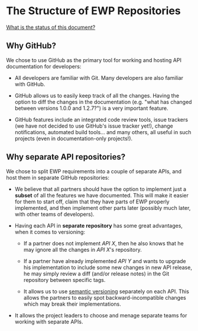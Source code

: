 The Structure of EWP Repositories
=================================

[What is the status of this document?](statuses.md)


Why GitHub?
-----------

We chose to use GitHub as the primary tool for working and hosting API
documentation for developers:

 * All developers are familiar with Git. Many developers are also familiar with
   GitHub.

 * GitHub allows us to easily keep track of all the changes. Having the option
   to diff the changes in the documentation (e.g. "what has changed between
   versions 1.0.0 and 1.2.7?") is a very important feature.

 * GitHub features include an integrated code review tools, issue trackers
   (we have not decided to use GitHub's issue tracker yet!), change
   notifications, automated build tools... and many others, all useful in such
   projects (even in documentation-only projects!).


Why separate API repositories?
------------------------------

We chose to split EWP requirements into a couple of separate APIs, and host
them in separate GitHub repositories:

 * We believe that all partners should have the option to implement just
   a **subset** of all the features we have documented. This will make it
   easier for them to start off, claim that they have parts of EWP properly
   implemented, and then implement other parts later (possibly much later, with
   other teams of developers).

 * Having each API in **separate repository** has some great advantages, when
   it comes to versioning:

   - If a partner does not implement *API X*, then he also knows that he may
     ignore all the changes in *API X*'s repository.

   - If a partner have already implemented *API Y* and wants to upgrade his
     implementation to include some new changes in new API release, he may
     simply review a diff (and/or release notes) in the Git repository between
     specific tags.

   - It allows us to use [semantic versioning](http://semver.org/) separately
     on each API. This allows the partners to easily spot backward-incompatible
     changes which may break their implementations.

 * It allows the project leaders to choose and menage separate teams for
   working with separate APIs.
